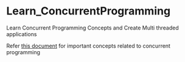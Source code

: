 # Learn_ConcurrentProgramming
Learn Concurrent Programming Concepts and Create Multi threaded applications

Refer [this document](https://docs.google.com/document/d/1h6F-74t7u1DPa1es5Rjg697N7O-mmWpTHAU799FKfLQ/edit?usp=sharing) for important concepts related to concurrent programming

